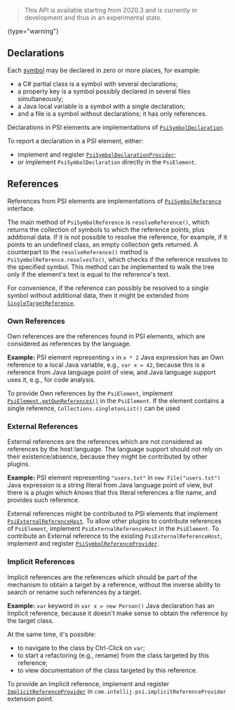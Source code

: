 [//]: # (title: Declarations and References)

<!-- Copyright 2000-2022 JetBrains s.r.o. and other contributors. Use of this source code is governed by the Apache 2.0 license that can be found in the LICENSE file. -->

> This API is available starting from 2020.3 and is currently in development and thus in an experimental state.
>
{type="warning"}

## Declarations

Each [symbol](symbols.md) may be declared in zero or more places, for example:

- a C# partial class is a symbol with several declarations;
- a property key is a symbol possibly declared in several files simultaneously;
- a Java local variable is a symbol with a single declaration;
- and a file is a symbol without declarations; it has only references.

Declarations in PSI elements are implementations of
[`PsiSymbolDeclaration`](%gh-ic%/platform/core-api/src/com/intellij/model/psi/PsiSymbolDeclaration.java).

To report a declaration in a PSI element, either:

- implement and register
  [`PsiSymbolDeclarationProvider`](%gh-ic%/platform/core-api/src/com/intellij/model/psi/PsiSymbolDeclarationProvider.java);
- or implement `PsiSymbolDeclaration` directly in the `PsiElement`.

## References

References from PSI elements are implementations of
[`PsiSymbolReference`](%gh-ic%/platform/core-api/src/com/intellij/model/psi/PsiSymbolReference.java) interface.

The main method of `PsiSymbolReference` is `resolveReference()`, which returns the collection of symbols to which the reference points,
plus additional data.
If it is not possible to resolve the reference, for example, if it points to an undefined class, an empty collection gets returned.
A counterpart to the `resolveReference()` method is `PsiSymbolReference.resolvesTo()`,
which checks if the reference resolves to the specified symbol.
This method can be implemented to walk the tree only if the element's text is equal to the reference's text.

For convenience, if the reference can possibly be resolved to a single symbol without additional data, then it might be extended from
[`SingleTargetReference`](%gh-ic%/platform/core-api/src/com/intellij/model/SingleTargetReference.java).

### Own References

Own references are the references found in PSI elements, which are considered as references by the language.

**Example:**
PSI element representing `x` in `x * 2` Java expression has an Own reference to a local Java variable, e.g., `var x = 42`,
because this is a reference from Java language point of view, and Java language support uses it, e.g., for code analysis.

To provide Own references by the `PsiElement`, implement
[`PsiElement.getOwnReferences()`](%gh-ic%/platform/core-api/src/com/intellij/psi/PsiElement.java) in the `PsiElement`.
If the element contains a single reference, `Collections.singletonList()` can be used

### External References

External references are the references which are not considered as references by the host language.
The language support should not rely on their existence/absence, because they might be contributed by other plugins.

**Example:**
PSI element representing `"users.txt"` in `new File("users.txt")` Java expression is a string literal from Java language point of view,
but there is a plugin which _knows_ that this literal references a file name, and provides such reference.

External references might be contributed to PSI elements
that implement [`PsiExternalReferenceHost`](%gh-ic%/platform/core-api/src/com/intellij/model/psi/PsiExternalReferenceHost.java).
To allow other plugins to contribute references of `PsiElement`, implement `PsiExternalReferenceHost` in the `PsiElement`.
To contribute an External reference to the existing `PsiExternalReferenceHost`, implement and register
[`PsiSymbolReferenceProvider`](%gh-ic%/platform/core-api/src/com/intellij/model/psi/PsiSymbolReferenceProvider.java).

### Implicit References

Implicit references are the references which should be part of the mechanism to obtain a target by a reference,
without the inverse ability to search or rename such references by a target.

**Example:**
`var` keyword in `var x = new Person()` Java declaration has an Implicit reference, because it doesn't make sense to obtain the reference by the target class.

At the same time, it's possible:

- to navigate to the class by <shortcut>Ctrl-Click</shortcut> on `var`;
- to start a refactoring (e.g., rename) from the class targeted by this reference;
- to view documentation of the class targeted by this reference.

To provide an Implicit reference, implement and register
[`ImplicitReferenceProvider`](%gh-ic%/platform/core-api/src/com/intellij/model/psi/ImplicitReferenceProvider.java)
in `com.intellij.psi.implicitReferenceProvider` extension point.
